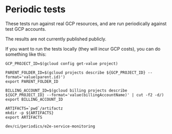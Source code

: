 # Periodic tests

These tests run against real GCP resources, and are run periodically against test GCP accounts.

The results are not currently published publicly.

If you want to run the tests locally (they will incur GCP costs), you can do something like this:

```
GCP_PROJECT_ID=$(gcloud config get-value project)

PARENT_FOLDER_ID=$(gcloud projects describe ${GCP_PROJECT_ID} --format='value(parent.id)')
export PARENT_FOLDER_ID

BILLING_ACCOUNT_ID=$(gcloud billing projects describe ${GCP_PROJECT_ID} --format='value(billingAccountName)' | cut -f2 -d/)
export BILLING_ACCOUNT_ID

ARTIFACTS=`pwd`/artifactz
mkdir -p ${ARTIFACTS}
export ARTIFACTS

dev/ci/periodics/e2e-service-monitoring
```
